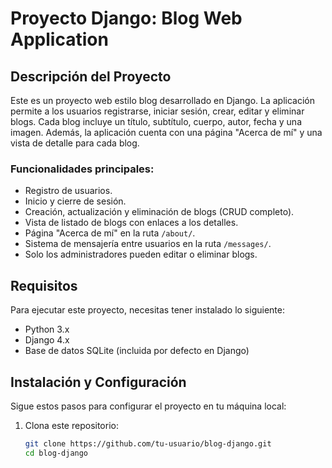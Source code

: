 # Proyecto Django: Blog Web Application

## Descripción del Proyecto

Este es un proyecto web estilo blog desarrollado en Django. La aplicación permite a los usuarios registrarse, iniciar sesión, crear, editar y eliminar blogs. Cada blog incluye un título, subtítulo, cuerpo, autor, fecha y una imagen. Además, la aplicación cuenta con una página "Acerca de mí" y una vista de detalle para cada blog.

### Funcionalidades principales:
- Registro de usuarios.
- Inicio y cierre de sesión.
- Creación, actualización y eliminación de blogs (CRUD completo).
- Vista de listado de blogs con enlaces a los detalles.
- Página "Acerca de mí" en la ruta `/about/`.
- Sistema de mensajería entre usuarios en la ruta `/messages/`.
- Solo los administradores pueden editar o eliminar blogs.

## Requisitos

Para ejecutar este proyecto, necesitas tener instalado lo siguiente:

- Python 3.x
- Django 4.x
- Base de datos SQLite (incluida por defecto en Django)

## Instalación y Configuración

Sigue estos pasos para configurar el proyecto en tu máquina local:

1. Clona este repositorio:
   ```bash
   git clone https://github.com/tu-usuario/blog-django.git
   cd blog-django
